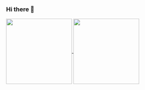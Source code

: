 ### Hi there 👋 



<a href="https://github.com/sunhwaaRj/github-readme-stats">
  <img align="center" style="height:180px" src="https://github-readme-stats.vercel.app/api?username=sunhwaaRj&show_icons=true&theme=shadow_blue">
</a>
<a href="https://github.com/sunhwaaRj/github-readme-stats">
  <img align="center" style="height:180px" src="https://github-readme-stats.vercel.app/api/top-langs/?username=sunhwaaRj&layout=compact&theme=shadow_blue">
</a>

<!--
![Anurag's GitHub stats](https://github-readme-stats.vercel.app/api/top-langs/?username=sunhwaaRj&layout=compact&theme=shadow_blue&hide_border=true)
-->



<!--
**sunhwaaRj/sunhwaaRj** is a ✨ _special_ ✨ repository because its `README.md` (this file) appears on your GitHub profile.

Here are some ideas to get you started:

- 🔭 I’m currently working on ...
- 🌱 I’m currently learning ...
- 👯 I’m looking to collaborate on ...
- 🤔 I’m looking for help with ...
- 💬 Ask me about ...
- 📫 How to reach me: ...
- 😄 Pronouns: ...
- ⚡ Fun fact: ...
-->
